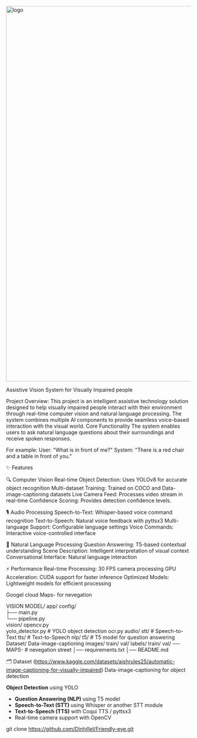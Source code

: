 <img width="1024" height="1024" alt="logo" src="https://github.com/user-attachments/assets/961e9df4-8088-4eb6-9d65-de36511b245a" />

Assistive Vision System for Visually Impaired people

Project Overview:
This project is an intelligent assistive technology solution designed to help visually impaired people interact with their environment through real-time computer vision and natural language processing. The system combines multiple AI components to provide seamless voice-based interaction with the visual world. Core Functionality The system enables users to ask natural language questions about their surroundings and receive spoken responses. 

For example:
User: "What is in front of me?" System: "There is a red chair and a table in front of you."

✨ Features

🔍 Computer Vision Real-time Object Detection: Uses YOLOv8 for accurate object recognition Multi-dataset Training: Trained on COCO and Data-image-captioning datasets Live Camera Feed: Processes video stream in real-time Confidence Scoring: Provides detection confidence levels.

🎙️ Audio Processing Speech-to-Text: Whisper-based voice command recognition Text-to-Speech: Natural voice feedback with pyttsx3 Multi-language Support: Configurable language settings Voice Commands: Interactive voice-controlled interface

🧠 Natural Language Processing Question Answering: T5-based contextual understanding Scene Description: Intelligent interpretation of visual context Conversational Interface: Natural language interaction

⚡ Performance
Real-time Processing: 30 FPS camera processing GPU Acceleration: CUDA support for faster inference Optimized Models: Lightweight models for efficient processing

 Googel cloud   Maps- for nevegation  

VISION MODEL/
 app/
   config/        
   ├── main.py         
   └── pipeline.py      
 vision/
    opencv.py       
   yolo_detector.py # YOLO object detection
     ocr.py
audio/
   stt/             # Speech-to-Text
   tts/             # Text-to-Speech
   nlp/
    t5/              # T5 model for question answering
Dataset/
Data-image-captioning
    images/
       train/
       val/
    labels/
        train/
        val/
    ── MAPS-             # nevegation street
│── requirements.txt
│── README.md



🗂️ Dataset
(https://www.kaggle.com/datasets/aishrules25/automatic-image-captioning-for-visually-impaired)
Data-image-captioning for object detection

 **Object Detection** using YOLO
-  **Question Answering (NLP)** using T5 model
-  **Speech-to-Text (STT)** using Whisper or another STT module
-  **Text-to-Speech (TTS)** with Coqui TTS / pyttsx3
-  Real-time camera support with OpenCV

git clone https://github.com/Dinhillel/Friendly-eye.git



